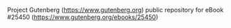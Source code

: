 Project Gutenberg (https://www.gutenberg.org) public repository for eBook #25450 (https://www.gutenberg.org/ebooks/25450)

